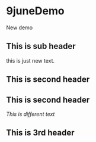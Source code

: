 # 9juneDemo
New demo

## This is sub header
this is just new text.

## This is second header

## This is second header
*This is different text*

## This is 3rd header
